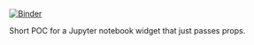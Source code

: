 [![Binder](https://mybinder.org/badge_logo.svg)](https://mybinder.org/v2/gh/ajduberstein/react-prop-passing-notebook-demo/master)

Short POC for a Jupyter notebook widget that just passes props.
